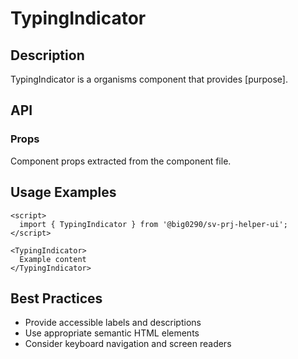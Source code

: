 # TypingIndicator

## Description

TypingIndicator is a organisms component that provides [purpose].

## API

### Props

Component props extracted from the component file.

## Usage Examples

```svelte
<script>
  import { TypingIndicator } from '@big0290/sv-prj-helper-ui';
</script>

<TypingIndicator>
  Example content
</TypingIndicator>
```

## Best Practices

- Provide accessible labels and descriptions
- Use appropriate semantic HTML elements
- Consider keyboard navigation and screen readers
